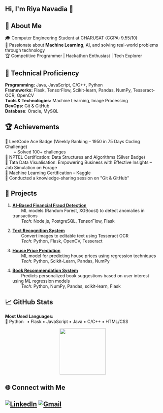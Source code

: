 ## Hi, I'm Riya Navadia 👋

💫 **About Me**  
--
🎓 Computer Engineering Student at CHARUSAT (CGPA: 9.55/10)  
🤖 Passionate about **Machine Learning**, AI, and solving real-world problems through technology  
🏆 Competitive Programmer | Hackathon Enthusiast | Tech Explorer



🧠 **Technical Proficiency**  
--
**Programming:** Java, JavaScript, C/C++, Python  
**Frameworks:** Flask, TensorFlow, Scikit-learn, Pandas, NumPy, Tesseract-OCR, OpenCV  
**Tools & Technologies:** Machine Learning, Image Processing  
**DevOps:** Git & GitHub  
**Database:** Oracle, MySQL  



🏆 **Achievements**  
--
🏅 LeetCode Ace Badge (Weekly Ranking – 1950 in 75 Days Coding Challenge)  
  ◦ Solved 100+ challenges  
🏅 NPTEL Certification: Data Structures and Algorithms (Silver Badge)  
🏅 Tata Data Visualisation: Empowering Business with Effective Insights – Job Simulation on Forage  
🏅 Machine Learning Certification – Kaggle  
🏅 Conducted a knowledge-sharing session on "Git & GitHub"  



🚀 **Projects**  
--
1. [**AI-Based Financial Fraud Detection**](https://github.com/Riyaa3050/Nirma-Hackathon)  
  ML models (Random Forest, XGBoost) to detect anomalies in transactions  
  _Tech:_ Node.js, PostgreSQL, TensorFlow, Flask  

2. [**Text Recognition System**](https://github.com/Riyaa3050/textrecognition)  
  Convert images to editable text using Tesseract OCR  
  _Tech:_ Python, Flask, OpenCV, Tesseract  

3. [**House Price Prediction**](https://github.com/Riyaa3050/House-Prediction)  
  ML model for predicting house prices using regression techniques  
  _Tech:_ Python, Scikit-Learn, Pandas, NumPy  

4. [**Book Recommendation System**](https://github.com/Riyaa3050/BookRecommendation)  
  Predicts personalized book suggestions based on user interest using ML regression models  
  _Tech:_ Python, NumPy, Pandas, scikit-learn, Flask  


📈 **GitHub Stats**  
--
**Most Used Languages:**  
🥇 Python &nbsp; ▪️ Flask ▪️ JavaScript ▪️ Java ▪️ C/C++ ▪️ HTML/CSS
<p align="center">

  <img src="https://github-readme-stats.vercel.app/api/top-langs/?username=Riyaa3050&layout=compact&theme=radical" height="150"/>
</p>



🌐 **Connect with Me**  
--
[![LinkedIn](https://img.shields.io/badge/LINKEDIN-0A66C2?style=for-the-badge&logo=linkedin&logoColor=white)](https://www.linkedin.com/in/riya-navadia-100140289)
[![Gmail](https://img.shields.io/badge/EMAIL-D14836?style=for-the-badge&logo=gmail&logoColor=white)](mailto:riyanavadiya141@gmail.com)
---
